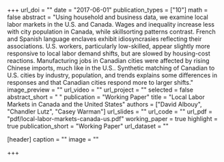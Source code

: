 +++
url_doi = ""
date = "2017-06-01"
publication_types = ["10"]
math = false
abstract = "Using household and business data, we examine local labor markets in the U.S. and Canada. Wages and inequality increase less with city population in Canada, while skillsorting patterns contrast. French and Spanish language enclaves exhibit idiosyncrasies reflecting their associations. U.S. workers, particularly low-skilled, appear slightly more responsive to local labor demand shifts, but are slowed by housing-cost reactions. Manufacturing jobs in Canadian cities were affected by rising Chinese imports, much like in the U.S.. Synthetic matching of Canadian to U.S. cities by industry, population, and trends explains some differences in responses and that Canadian cities respond more to larger shifts."
image_preview = ""
url_video = ""
url_project = ""
selected = false
abstract_short = " "
publication = "Working Paper"
title = "Local Labor Markets in Canada and the United States"
authors = ["David Albouy", "Chandler Lutz", "Casey Warman"]
url_slides = ""
url_code = ""
url_pdf = "pdf/local-labor-markets-canada-us.pdf"
working_paper = true
highlight = true
publication_short = "Working Paper"
url_dataset = ""

[header]
  caption = ""
  image = ""

+++

